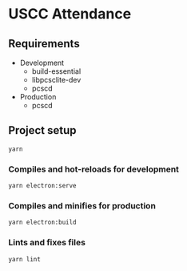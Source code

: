 # USCC Attendance

## Requirements
 - Development
   - build-essential
   - libpcsclite-dev
   - pcscd
 - Production
   - pcscd

## Project setup
```
yarn
```

### Compiles and hot-reloads for development
```
yarn electron:serve
```

### Compiles and minifies for production
```
yarn electron:build
```

### Lints and fixes files
```
yarn lint
```
